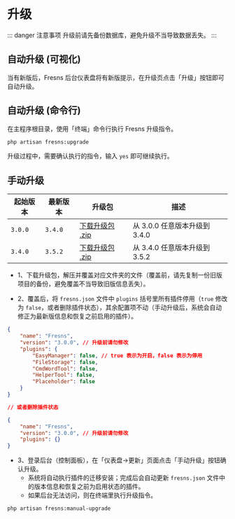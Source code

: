 # 升级

::: danger 注意事项
升级前请先备份数据库，避免升级不当导致数据丢失。
:::

## 自动升级 (可视化)

当有新版后，Fresns 后台仪表盘将有新版提示，在升级页点击「升级」按钮即可自动升级。

## 自动升级 (命令行)

在主程序根目录，使用「终端」命令行执行 Fresns 升级指令。

```sh
php artisan fresns:upgrade
```

升级过程中，需要确认执行的指令，输入 `yes` 即可继续执行。

## 手动升级

| 起始版本 | 最新版本 | 升级包 | 描述 |
| --- | --- | --- | --- |
| `3.0.0` | `3.4.0` | [下载升级包 .zip](https://assets.fresns.com/packages/fresns-upgrade-3.4.0.zip) | 从 3.0.0 任意版本升级到 3.4.0 |
| `3.4.0` | `3.5.2` | [下载升级包 .zip](https://assets.fresns.com/packages/fresns-upgrade-3.5.2.zip) | 从 3.4.0 任意版本升级到 3.5.2 |

- 1、下载升级包，解压并覆盖对应文件夹的文件（覆盖前，请先复制一份旧版项目的备份，避免覆盖不当导致旧版信息丢失）。

- 2、覆盖后，将 `fresns.json` 文件中 `plugins` 括号里所有插件停用（`true` 修改为 `false`，或者删除插件状态），其余配置项不动（手动升级后，系统会自动修正为最新版信息和恢复之前启用的插件）。

```json
{
    "name": "Fresns",
    "version": "3.0.0", // 升级前请勿修改
    "plugins": {
        "EasyManager": false, // true 表示为开启，false 表示为停用
        "FileStorage": false,
        "CmdWordTool": false,
        "HelperTool": false,
        "Placeholder": false
    }
}

// 或者删除插件状态

{
    "name": "Fresns",
    "version": "3.0.0", // 升级前请勿修改
    "plugins": {}
}
```

- 3、登录后台（控制面板），在「仪表盘->更新」页面点击「手动升级」按钮确认升级。
    - 系统将自动执行插件的迁移安装；完成后会自动更新 `fresns.json` 文件中的版本信息和恢复之前为启用状态的插件。
    - 如果后台无法访问，则在终端里执行升级指令。

```sh
php artisan fresns:manual-upgrade
```
